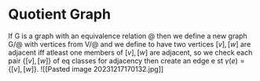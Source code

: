 # Quotient Graph
If G is a graph with an equivalence relation @ then we define a new graph G/@ with vertices from V/@ and we define to have two vertices $[v],[w]$ are adjacent iff atleast one members of $[v],[w]$ are adjacent, so we check each pair $\{ [v],[w] \}$ of eq classes for adjacency then create an edge e st $\gamma(e)=\{ [v],[w] \}$.
![[Pasted image 20231217170132.jpg]]